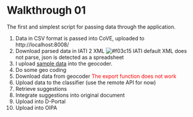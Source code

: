 Walkthrough 01
==============

The first and simplest script for passing data through the application.

 1. Data in CSV format is passed into CoVE, uploaded to http://localhost:8008/
 1. Download parsed data in IATI 2 XML ![#f03c15](https://placehold.it/15/f03c15/000000?text=+) IATI default XML does not parse, json is detected as a spreadsheet
 1. I upload [sample data](./geocoder/sample.csv) into the geocoder.
 1. Do some geo coding
 1. Download data from geocoder <span style="color:red;">The export function does not work</span>
 1. Upload data to the classifier (use the remote API for now)
 1. Retrieve suggestions
 1. Integrate suggestions into original document
 1. Upload into D-Portal
 1. Upload into OIPA
